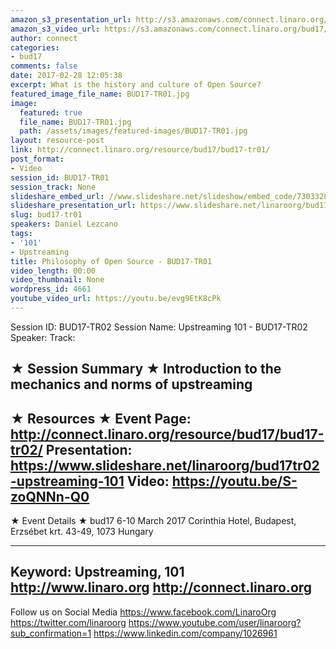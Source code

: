 ```yaml
---
amazon_s3_presentation_url: http://s3.amazonaws.com/connect.linaro.org/bud17/Presentations/BUD17-TR01%20Philosophy%20of%20the%20Open%20Source.pdf
amazon_s3_video_url: https://s3.amazonaws.com/connect.linaro.org/bud17/Videos/Tuesday/BUD17-TR01%20Philosophy%20of%20Open%20Source.mp4
author: connect
categories:
- bud17
comments: false
date: 2017-02-28 12:05:38
excerpt: What is the history and culture of Open Source?
featured_image_file_name: BUD17-TR01.jpg
image:
  featured: true
  file_name: BUD17-TR01.jpg
  path: /assets/images/featured-images/BUD17-TR01.jpg
layout: resource-post
link: http://connect.linaro.org/resource/bud17/bud17-tr01/
post_format:
- Video
session_id: BUD17-TR01
session_track: None
slideshare_embed_url: //www.slideshare.net/slideshow/embed_code/73033283
slideshare_presentation_url: https://www.slideshare.net/linaroorg/bud17tr01-philosophy-of-open-source
slug: bud17-tr01
speakers: Daniel Lezcano
tags:
- '101'
- Upstreaming
title: Philosophy of Open Source - BUD17-TR01
video_length: 00:00
video_thumbnail: None
wordpress_id: 4661
youtube_video_url: https://youtu.be/evg9EtK8cPk
---
```


Session ID: BUD17-TR02
Session Name: Upstreaming 101 - BUD17-TR02
Speaker:
Track:


★ Session Summary ★
Introduction to the mechanics and norms of upstreaming
---------------------------------------------------
★ Resources ★
Event Page: http://connect.linaro.org/resource/bud17/bud17-tr02/
Presentation: https://www.slideshare.net/linaroorg/bud17tr02-upstreaming-101
Video: https://youtu.be/S-zoQNNn-Q0
---------------------------------------------------

★ Event Details ★
bud17
6-10 March 2017
Corinthia Hotel, Budapest,
Erzsébet krt. 43-49,
1073 Hungary

---------------------------------------------------
Keyword: Upstreaming, 101
http://www.linaro.org
http://connect.linaro.org
---------------------------------------------------
Follow us on Social Media
https://www.facebook.com/LinaroOrg
https://twitter.com/linaroorg
https://www.youtube.com/user/linaroorg?sub_confirmation=1
https://www.linkedin.com/company/1026961
